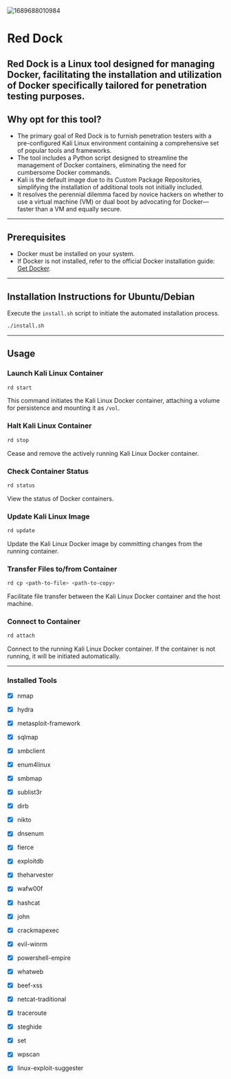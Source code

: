 ![1689688010984](https://github.com/B4PHOM3T/Red-Dock/assets/89618500/6b7fe5bd-e07c-4305-a68d-6290b0f20bf4)


# Red Dock
Red Dock is a Linux tool designed for managing Docker, facilitating the installation and utilization of Docker specifically tailored for penetration testing purposes.
---
## Why opt for this tool?
- The primary goal of Red Dock is to furnish penetration testers with a pre-configured Kali Linux environment containing a comprehensive set of popular tools and frameworks.
- The tool includes a Python script designed to streamline the management of Docker containers, eliminating the need for cumbersome Docker commands.
- Kali is the default image due to its Custom Package Repositories, simplifying the installation of additional tools not initially included.
- It resolves the perennial dilemma faced by novice hackers on whether to use a virtual machine (VM) or dual boot by advocating for Docker—faster than a VM and equally secure.
---
## Prerequisites
- Docker must be installed on your system.
- If Docker is not installed, refer to the official Docker installation guide: [Get Docker](https://docs.docker.com/get-docker/).
---
## Installation Instructions for Ubuntu/Debian
Execute the `install.sh` script to initiate the automated installation process.
```bash
./install.sh
```
---
## Usage

### Launch Kali Linux Container

```bash
rd start
```
This command initiates the Kali Linux Docker container, attaching a volume for persistence and mounting it as `/vol`.

### Halt Kali Linux Container

```bash
rd stop
```
Cease and remove the actively running Kali Linux Docker container.

### Check Container Status

```bash
rd status
```
View the status of Docker containers.

### Update Kali Linux Image

```bash
rd update
```
Update the Kali Linux Docker image by committing changes from the running container.

### Transfer Files to/from Container

```bash
rd cp <path-to-file> <path-to-copy>
```
Facilitate file transfer between the Kali Linux Docker container and the host machine.

### Connect to Container

```bash
rd attach
```
Connect to the running Kali Linux Docker container. If the container is not running, it will be initiated automatically.

---
### Installed Tools
- [x] nmap
- [x] hydra
- [x] metasploit-framework
- [x] sqlmap
- [x] smbclient
- [x] enum4linux
- [x] smbmap
- [x] sublist3r
- [x] dirb
- [x] nikto
- [x] dnsenum
- [x] fierce
- [x] exploitdb
- [x] theharvester
- [x] wafw00f
- [x] hashcat
- [x] john
- [x] crackmapexec
- [x] evil-winrm
- [x] powershell-empire
- [x] whatweb
- [x] beef-xss
- [x] netcat-traditional
- [x] traceroute
- [x] steghide
- [x] set
- [x] wpscan
- [x] linux-exploit-suggester

